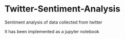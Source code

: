 # Twitter-Sentiment-Analysis
Sentiment analysis of data collected from twitter

It has been implemented as a jupyter notebook
